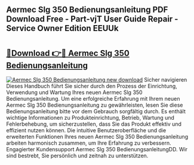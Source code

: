 ## Aermec Slg 350 Bedienungsanleitung PDF Download Free - Part-vjT User Guide Repair - Service Owner Edition EEUUk

# <h2><a href="http://df55fz.blite.top/?on=Aermec+Slg+350+Bedienungsanleitung">🔗Download 👉🔴 Aermec Slg 350 Bedienungsanleitung</a></h2>

[![Aermec Slg 350 Bedienungsanleitung new download](https://i.imgur.com/lujVjoI.png)](http://df55fz.blite.top/?on=Aermec+Slg+350+Bedienungsanleitung)
Sicher navigieren Dieses Handbuch führt Sie sicher durch den Prozess der Einrichtung, Verwendung und Wartung Ihres neuen Aermec Slg 350 Bedienungsanleitung. Um eine erfolgreiche Erfahrung mit Ihrem neuen Aermec Slg 350 Bedienungsanleitung zu gewährleisten, lesen Sie diese Bedienungsanleitung bitte vor dem Gebrauch sorgfältig durch. Es enthält wichtige Informationen zu Produkteinrichtung, Betrieb, Wartung und Fehlerbehebung, um sicherzustellen, dass Sie das Produkt effektiv und effizient nutzen können. Die intuitive Benutzeroberfläche und die erweiterten Funktionen Ihres neuen Aermec Slg 350 Bedienungsanleitung arbeiten harmonisch zusammen, um Ihre Erfahrung zu verbessern. Engagierter Kundensupport Aermec Slg 350 BedienungsanleitungDD. Wir sind bestrebt, Sie persönlich und zeitnah zu unterstützen.
